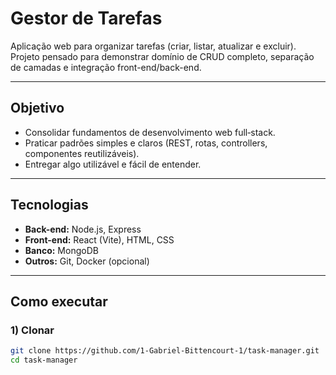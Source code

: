 # Gestor de Tarefas


Aplicação web para organizar tarefas (criar, listar, atualizar e excluir). Projeto pensado para demonstrar domínio de CRUD completo, separação de camadas e integração front-end/back-end.


---


## Objetivo
- Consolidar fundamentos de desenvolvimento web full‑stack.
- Praticar padrões simples e claros (REST, rotas, controllers, componentes reutilizáveis).
- Entregar algo utilizável e fácil de entender.


---


## Tecnologias
- **Back-end:** Node.js, Express
- **Front-end:** React (Vite), HTML, CSS
- **Banco:** MongoDB
- **Outros:** Git, Docker (opcional)


---


## Como executar


### 1) Clonar
```bash
git clone https://github.com/1-Gabriel-Bittencourt-1/task-manager.git
cd task-manager
